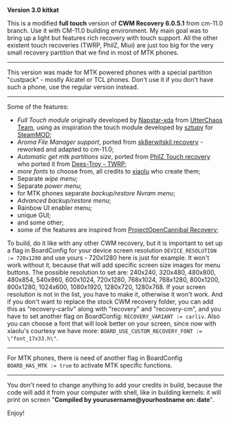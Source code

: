 **Version 3.0 kitkat**

This is a modified **full touch** version of **CWM Recovery 6.0.5.1** from cm-11.0 branch. Use it with CM-11.0 building environment.
My main goal was to bring up a light but features rich recovery with touch support. All the other existent touch recoveries (TWRP, PhilZ, Miui) are just too big for the very small recovery partition that we find in most of MTK phones.
____

This version was made for MTK powered phones with a special partition "custpack" - mostly Alcatel or TCL phones. Don't use it if you don't have such a phone, use the regular version instead.
____

Some of the features:
- *Full Touch module* originally developed by [Napstar-xda](https://github.com/Napstar-xda/android_bootable_recovery/tree/cm-10.1) from [UtterChaos Team](http://forum.xda-developers.com/showthread.php?t=1485829), using as inspiration the touch module developed by [sztupy](https://github.com/sztupy) for [SteamMOD](https://github.com/SteamMOD);
- *Aroma File Manager support*, ported from [sk8erwitskil recovery](https://github.com/sk8erwitskil) - reworked and adapted to cm-11.0;
- *Automatic get mtk partitions size*, ported from [PhilZ Touch recovery](https://github.com/PhilZ-cwm6/philz_touch_cwm6) who ported it from [Dees-Troy - TWRP](https://github.com/TeamWin/Team-Win-Recovery-Project);
- *more fonts* to choose from, all credits to [xiaolu](https://github.com/xiaolu/android_bootable_recovery) who create them;
- Separate *wipe menu*;
- Separate *power menu*;
- for MTK phones separate *backup/restore Nvram menu*;
- *Advanced backup/restore menu*;
- Rainbow UI enabler menu;
- unique GUI;
- and some other;
- some of the features are inspired from [ProjectOpenCannibal Recovery](https://github.com/ProjectOpenCannibal/android_bootable_recovery);


To build, do it like with any other CWM recovery, but it is important to set up a flag in BoardConfig for your device screen resolution `DEVICE_RESOLUTION := 720x1280` and use yours - 720x1280 here is just for example. It won't work without it, because that will add specific screen size images for menu buttons. The possible resolution to set are: 240x240, 320x480, 480x800, 480x854, 540x960, 600x1024, 720x1280, 768x1024, 768x1280, 800x1200, 800x1280, 1024x600, 1080x1920, 1280x720, 1280x768. If your screen resolution is not in the list, you have to make it, otherwise it won't work. And if you don't want to replace the stock CWM recovery folder, you can add this as "recovery-carliv" along with "recovery" and "recovery-cm", and you have to set another flag on BoardConfig: `RECOVERY_VARIANT := carliv`.
Also you can choose a font that will look better on your screen, since now with xiaolu's courtesy we have more: `BOARD_USE_CUSTOM_RECOVERY_FONT := \"font_17x33.h\"`.
____

For MTK phones, there is need of another flag in BoardConfig `BOARD_HAS_MTK := true` to activate MTK specific functions.
____
 
You don't need to change anything to add your credits in build, because the code will add it from your computer with shell, like in building kernels: it will print on screen "**Compiled by yourusername@yourhostname on: date**".

Enjoy!
